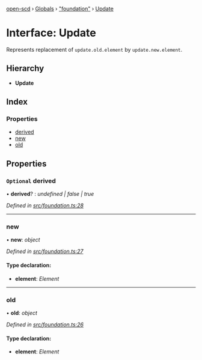 [open-scd](../README.md) › [Globals](../globals.md) › ["foundation"](../modules/_foundation_.md) › [Update](_foundation_.update.md)

# Interface: Update

Represents replacement of `update.old.element` by `update.new.element`.

## Hierarchy

* **Update**

## Index

### Properties

* [derived](_foundation_.update.md#optional-derived)
* [new](_foundation_.update.md#new)
* [old](_foundation_.update.md#old)

## Properties

### `Optional` derived

• **derived**? : *undefined | false | true*

*Defined in [src/foundation.ts:28](https://github.com/openscd/open-scd/blob/f0117a7/src/foundation.ts#L28)*

___

###  new

• **new**: *object*

*Defined in [src/foundation.ts:27](https://github.com/openscd/open-scd/blob/f0117a7/src/foundation.ts#L27)*

#### Type declaration:

* **element**: *Element*

___

###  old

• **old**: *object*

*Defined in [src/foundation.ts:26](https://github.com/openscd/open-scd/blob/f0117a7/src/foundation.ts#L26)*

#### Type declaration:

* **element**: *Element*
